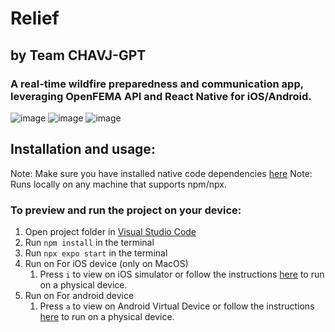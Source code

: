 # **Relief**
## by Team CHAVJ-GPT
### A real-time wildfire preparedness and communication app, leveraging OpenFEMA API and React Native for iOS/Android.

![image](https://github.com/jackdeuser/relief-wildfire-app/assets/73807221/e1c05077-8ea5-4b17-964e-03e608b82378)
![image](https://github.com/jackdeuser/relief-wildfire-app/assets/73807221/98226d6c-d9e9-4748-a1b6-f7d3c117d9e0)
![image](https://github.com/jackdeuser/relief-wildfire-app/assets/73807221/847390f2-6bd2-4e34-9ed6-4efc4f61b01d)




## Installation and usage:
Note: Make sure you have installed native code dependencies [here](https://reactnative.dev/docs/environment-setup#installing-dependencies)
Note: Runs locally on any machine that supports npm/npx.

### To preview and run the project on your device:
1. Open project folder in <u>Visual Studio Code</u>
2. Run  `npm install`  in the terminal
3. Run  `npx expo start`  in the terminal
4. Run on For iOS device (only on MacOS)
    1. Press  `i`  to view on iOS simulator or follow the instructions [here](https://docs.expo.dev/workflow/run-on-device/) to run on a physical device.
5. Run on For android device
    1. Press  `a`  to view on Android Virtual Device or follow the instructions [here](https://docs.expo.dev/workflow/run-on-device/) to run on a physical device.
  
